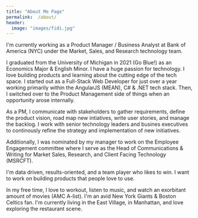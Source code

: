 ```yaml
---
title: "About Me Page"
permalink:  /about/
header:
  image: "images/fidi.jpg"
---
```

I'm currently working as a Product Manager / Business Analyst at Bank of America (NYC) under the Market, Sales, and Research technology team.

I graduated from the University of Michigan in 2021 (Go Blue!) as an Economics Major & English Minor. I have a huge passion for technology. I love building products and learning about the cutting edge of the tech space. I started out as a Full-Stack Web Developer for just over a year working primarily within the AngularJS (MEAN), C# & .NET tech stack. Then, I switched over to the Product Management side of things when an opportunity arose internally. 

As a PM, I communicate with stakeholders to gather requirements, define the product vision, road map new intiatives, write user stories, and manage the backlog. I work with senior technology leaders and busines executives to continously refine the strategy and implementation of new initiatives. 

Additionally, I was nominated by my manager to work on the Employee Engagement committee where I serve as the Head of Communications & Writing for Market Sales, Research, and Client Facing Technology (MSRCFT).

I'm data driven, results-oriented, and a team player who likes to win. I want to work on building products that people love to use.

In my free time, I love to workout, listen to music, and watch an exorbitant amount of movies (AMC A-list). I'm an avid New York Giants & Boston Celtics fan. I'm currently living in the East Village, in Manhattan, and love exploring the restaurant scene.

